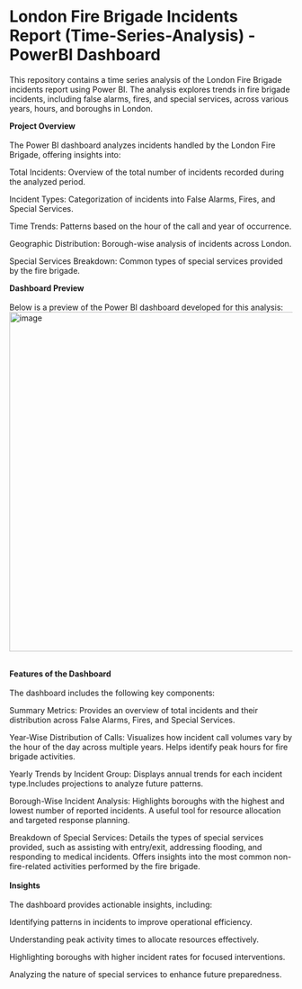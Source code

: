 # London Fire Brigade Incidents Report (Time-Series-Analysis) - PowerBI Dashboard

This repository contains a time series analysis of the London Fire Brigade incidents report using Power BI. The analysis explores trends in fire brigade incidents, including false alarms, fires, and special services, across various years, hours, and boroughs in London.

**Project Overview**
<br>
<br>
The Power BI dashboard analyzes incidents handled by the London Fire Brigade, offering insights into:<br>

Total Incidents: Overview of the total number of incidents recorded during the analyzed period.

Incident Types: Categorization of incidents into False Alarms, Fires, and Special Services.

Time Trends: Patterns based on the hour of the call and year of occurrence.

Geographic Distribution: Borough-wise analysis of incidents across London.

Special Services Breakdown: Common types of special services provided by the fire brigade.

**Dashboard Preview**
<br>
<br>
Below is a preview of the Power BI dashboard developed for this analysis:
<br>
<img width="603" alt="image" src="https://github.com/user-attachments/assets/6e8b5d29-abef-4fab-bb71-d1d8b2df0c3b" />
<br>
<br>

**Features of the Dashboard**
<br>
<br>
The dashboard includes the following key components:

Summary Metrics: Provides an overview of total incidents and their distribution across False Alarms, Fires, and Special Services.

Year-Wise Distribution of Calls: Visualizes how incident call volumes vary by the hour of the day across multiple years.
Helps identify peak hours for fire brigade activities.

Yearly Trends by Incident Group: Displays annual trends for each incident type.Includes projections to analyze future patterns.

Borough-Wise Incident Analysis: Highlights boroughs with the highest and lowest number of reported incidents. A useful tool for resource allocation and targeted response planning.

Breakdown of Special Services: Details the types of special services provided, such as assisting with entry/exit, addressing flooding, and responding to medical incidents. Offers insights into the most common non-fire-related activities performed by the fire brigade.
<br>
<br>
**Insights**
<br>
<br>
The dashboard provides actionable insights, including:

Identifying patterns in incidents to improve operational efficiency.

Understanding peak activity times to allocate resources effectively.

Highlighting boroughs with higher incident rates for focused interventions.

Analyzing the nature of special services to enhance future preparedness.
